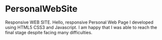 # PersonalWebSite
Responsive WEB SITE.
Hello, responsive Personal Web Page I developed using HTML5 CSS3 and Javascript. 
I am happy that I was able to reach the final stage despite facing many difficulties.
